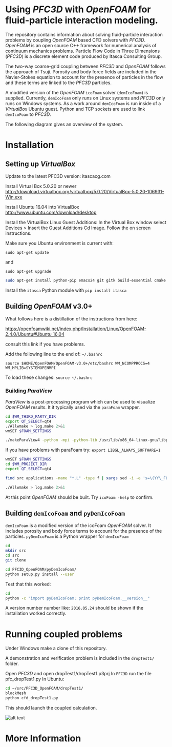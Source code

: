 # Using *PFC3D* with *OpenFOAM* for fluid-particle interaction modeling.

The repository contains information about solving fluid-particle
interaction problems by coupling *OpenFOAM* based CFD solvers with
*PFC3D*. *OpenFOAM* is an open source C++ framework for numerical analysis
of continuum mechanics problems. Particle Flow Code in Three
Dimensions (*PFC3D*) is a discrete element code produced by Itasca
Consulting Group.

The two-way coarse-grid coupling between *PFC3D* and *OpenFOAM* follows
the approach of Tsuji. Porosity and body force fields are included in
the Navier-Stokes equation to account for the presence of particles in
the flow and these terms are linked to the *PFC3D* particles.

A modified version of the *OpenFOAM* `icoFoam` solver (`demIcoFoam`) is
supplied. Currently, `demIcoFoam` only runs on Linux systems and *PFC3D*
only runs on Windows systems. As a work around `demIcoFoam` is run
inside of a *VirtualBox* Ubuntu guest. Python and TCP sockets are used
to link `demIcoFoam` to *PFC3D*.

The following diagram gives an overview of the system.

# Installation

## Setting up *VirtualBox*

Update to the latest PFC3D version: itascacg.com

Install Virtual Box 5.0.20 or newer http://download.virtualbox.org/virtualbox/5.0.20/VirtualBox-5.0.20-106931-Win.exe

Install Ubuntu 16.04 into VirtualBox http://www.ubuntu.com/download/desktop

Install the VirtualBox Linux Guest Additions: In the Virtual Box
window select Devices > Insert the Guest Additions Cd Image. Follow
the on screen instructions.

Make sure you Ubuntu environment is current with:

`sudo apt-get update`

and

`sudo apt-get upgrade`


```bash
sudo apt-get install python-pip emacs24 git gitk build-essential cmake flex bison zlib1g-dev qt4-dev-tools libqt4-dev libqtwebkit-dev gnuplot libreadline-dev libncurses5-dev libxt-dev libopenmpi-dev openmpi-bin libboost-system-dev libboost-thread-dev libgmp-dev libmpfr-dev python python-dev libcgal-dev python-numpy ipython python-scipy cython
```

Install the `itasca` Python module with `pip install itasca`


## Building *OpenFOAM* v3.0+

What follows here is a distillation of the instructions from here:

https://openfoamwiki.net/index.php/Installation/Linux/OpenFOAM-2.4.0/Ubuntu#Ubuntu_16.04

consult this link if you have problems.

Add the following line to the end of: `~/.bashrc`

`source $HOME/OpenFOAM/OpenFOAM-v3.0+/etc/bashrc WM_NCOMPPROCS=4 WM_MPLIB=SYSTEMOPENMPI`

To load these changes:
`source ~/.bashrc`


### Building *ParaView*

*ParaView* is a post-processing program which can be used to visualize
*OpenFOAM* results. It it typically used via the `paraFoam` wrapper.

```bash
cd $WM_THIRD_PARTY_DIR
export QT_SELECT=qt4
./Allwmake > log.make 2>&1
wmSET $FOAM_SETTINGS

./makeParaView4 -python -mpi -python-lib /usr/lib/x86_64-linux-gnu/libpython2.7.so.1.0 > log.makepv4_2

```

If you have problems with paraFoam try: `export LIBGL_ALWAYS_SOFTWARE=1`

```bash
wmSET $FOAM_SETTINGS
cd $WM_PROJECT_DIR
export QT_SELECT=qt4

find src applications -name "*.L" -type f | xargs sed -i -e 's=\(YY\_FLEX\_SUBMINOR\_VERSION\)=YY_FLEX_MINOR_VERSION < 6 \&\& \1='

./Allwmake > log.make 2>&1
```

At this point *OpenFOAM* should be built. Try `icoFoam -help` to
confirm.

## Building `demIcoFoam` and `pyDemIcoFoam`

`demIcoFoam` is a modified version of the icoFoam *OpenFOAM* solver. It
includes porosity and body force terms to account for the presence of
the particles. `pyDemIcoFoam` is a Python wrapper for `demIcoFoam`

```bash
cd
mkdir src
cd src
git clone

cd PFC3D_OpenFOAM/pyDemIcoFoam/
python setup.py install --user
```

Test that this worked:

```bash
cd
python -c "import pyDemIcoFoam; print pyDemIcoFoam.__version__"
```

A version number number like: `2016.05.24` should be shown if the
installation worked correctly.

# Running coupled problems

Under Windows make a clone of this repository.

A demonstration and verification problem is included in the
`dropTest1/` folder.

Open *PFC3D* and open dropTest1/dropTest1.p3prj
In `PFC3D` run the file pfc_dropTest1.py
In Ubuntu:
```bash
cd ~/src/PFC3D_OpenFOAM/dropTest1/
blockMesh
python cfd_dropTest1.py
```
This should launch the coupled calculation.

![alt text](dropTest1.png "Logo Title Text 1")

# More Information
